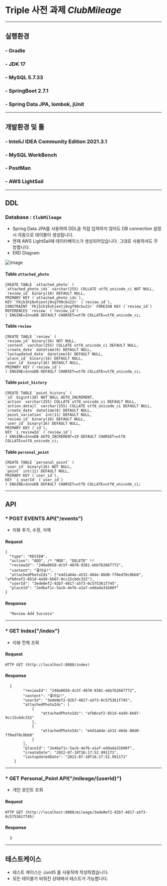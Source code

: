 # Triple 사전 과제 *ClubMileage*
--------------------

## 실행환경
### - Gradle
### - JDK 17
### - MySQL 5.7.33
### - SpringBoot 2.7.1
### - Spring Data JPA, lombok, jUnit
---------------------

## 개발환경 및 툴
### - InteliJ IDEA Community Edition 2021.3.1
### - MySQL WorkBench
### - PostMan
### - AWS LightSail
---------------------

## DDL
### Database : `ClubMileage`
* Spring Data JPA를 사용하여 DDL을 직접 입력하지 않아도 DB connection 설정 시 자동으로 테이블이 생성됩니다.
* 현재 AWS LightSail에 데이터베이스가 생성되어있습니다. 그대로 사용하셔도 무방합니다.
* ERD Diagram

![image](https://user-images.githubusercontent.com/71342315/178139243-47f33a08-4fea-4e71-9a0c-14c3db0adb5a.png)


#### Table `attached_photo`
```
CREATE TABLE `attached_photo` (
`attached_photo_ids` varchar(255) COLLATE utf8_unicode_ci NOT NULL,
`review_id` binary(16) DEFAULT NULL,
PRIMARY KEY (`attached_photo_ids`),
KEY `FKjb1h16xhjextj0vgf99cbu22r` (`review_id`),
CONSTRAINT `FKjb1h16xhjextj0vgf99cbu22r` FOREIGN KEY (`review_id`) REFERENCES `review` (`review_id`)
) ENGINE=InnoDB DEFAULT CHARSET=utf8 COLLATE=utf8_unicode_ci;
```

#### Table `review`
```
CREATE TABLE `review` (
`review_id` binary(16) NOT NULL,
`content` varchar(255) COLLATE utf8_unicode_ci DEFAULT NULL,
`create_date` datetime(6) DEFAULT NULL,
`lastupdated_date` datetime(6) DEFAULT NULL,
`place_id` binary(16) DEFAULT NULL,
`user_id` binary(16) DEFAULT NULL,
PRIMARY KEY (`review_id`)
) ENGINE=InnoDB DEFAULT CHARSET=utf8 COLLATE=utf8_unicode_ci;
```

#### Table `point_history`
```
CREATE TABLE `point_history` (
`id` bigint(20) NOT NULL AUTO_INCREMENT,
`action` varchar(255) COLLATE utf8_unicode_ci DEFAULT NULL,
`action_detail` varchar(255) COLLATE utf8_unicode_ci DEFAULT NULL,
`create_date` datetime(6) DEFAULT NULL,
`point_variation` int(11) DEFAULT NULL,
`review_id` binary(16) DEFAULT NULL,
`user_id` binary(16) DEFAULT NULL,
PRIMARY KEY (`id`),
KEY `i_reviewId` (`review_id`)
) ENGINE=InnoDB AUTO_INCREMENT=19 DEFAULT CHARSET=utf8 COLLATE=utf8_unicode_ci;
```

#### Table `personal_point`
```
CREATE TABLE `personal_point` (
`user_id` binary(16) NOT NULL,
`point` int(11) DEFAULT NULL,
PRIMARY KEY (`user_id`),
KEY `i_userId` (`user_id`)
) ENGINE=InnoDB DEFAULT CHARSET=utf8 COLLATE=utf8_unicode_ci;
```

---------------------------
## API
### * POST EVENTS API("/events")
  - 리뷰 추가, 수정, 삭제
#### Request
```
{
  "type": "REVIEW",
  "action": "ADD", /* "MOD", "DELETE" */
  "reviewId": "240a0658-dc5f-4878-9381-ebb7b2667772",
  "content": "좋아요!",
  "attachedPhotoIds": ["e4d1a64e-a531-46de-88d0-ff0ed70c0bb8", "afb0cef2-851d-4a50-bb07-9cc15cbdc332"],
  "userId": "3ede0ef2-92b7-4817-a5f3-0c575361f745",
  "placeId": "2e4baf1c-5acb-4efb-a1af-eddada31b00f"
}
```
#### Response
```
  "Review Add Success"
```
---
### * GET Index("/index")
  - 리뷰 전체 조회
#### Request
```
HTTP GET (http://localhost:8080/index)
```
#### Response
```
  {
        "reviewId": "240a0658-dc5f-4878-9381-ebb7b2667772",
        "content": "좋아요!",
        "userId": "3ede0ef2-92b7-4817-a5f3-0c575361f745",
        "attachedPhotoIds": [
            {
                "attachedPhotoIds": "afb0cef2-851d-4a50-bb07-9cc15cbdc332"
            },
            {
                "attachedPhotoIds": "e4d1a64e-a531-46de-88d0-ff0ed70c0bb8"
            }
        ],
        "placeId": "2e4baf1c-5acb-4efb-a1af-eddada31b00f",
        "createDate": "2022-07-10T16:17:52.991171",
        "lastupdatedDate": "2022-07-10T16:17:52.991171"
    }
```
---
### * GET Personal_Point API("/mileage/{userId}")
  - 개인 포인트 조회
#### Request
```
HTTP GET (http://localhost:8080/mileage/3ede0ef2-92b7-4817-a5f3-0c575361f745)
```
#### Response
```
  3
```
---------------------------
## 테스트케이스
* 테스트 케이스는 Junit5 를 사용하여 작성하였습니다.
* 모든 테이블가 비워진 상태에서 테스트가 가능합니다.
